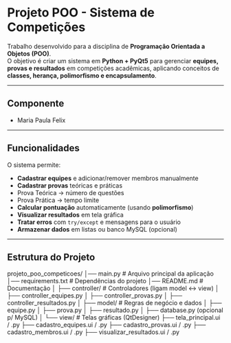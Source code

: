 # Projeto POO - Sistema de Competições

Trabalho desenvolvido para a disciplina de **Programação Orientada a Objetos (POO)**.  
O objetivo é criar um sistema em **Python + PyQt5** para gerenciar **equipes, provas e resultados** em competições acadêmicas, aplicando conceitos de **classes, herança, polimorfismo e encapsulamento**.

---

##  Componente
- Maria Paula Felix

---

## Funcionalidades
O sistema permite:
-  **Cadastrar equipes** e adicionar/remover membros manualmente  
-  **Cadastrar provas** teóricas e práticas  
  - Prova Teórica → número de questões  
  - Prova Prática → tempo limite  
-  **Calcular pontuação** automaticamente (usando **polimorfismo**)  
-  **Visualizar resultados** em tela gráfica  
-  **Tratar erros** com `try/except` e mensagens para o usuário  
-  **Armazenar dados** em listas ou banco MySQL (opcional)  

---

##  Estrutura do Projeto

projeto_poo_competicoes/
│── main.py # Arquivo principal da aplicação
│── requirements.txt # Dependências do projeto
│── README.md # Documentação
│
├── controller/ # Controladores (ligam model ↔ view)
│ ├── controller_equipes.py
│ ├── controller_provas.py
│ ├── controller_resultados.py
│
├── model/ # Regras de negócio e dados
│ ├── equipe.py
│ ├── prova.py
│ ├── resultado.py
│ ├── database.py (opcional p/ MySQL)
│
└── view/ # Telas gráficas (QtDesigner)
├── tela_principal.ui / .py
├── cadastro_equipes.ui / .py
├── cadastro_provas.ui / .py
├── cadastro_membros.ui / .py
├── visualizar_resultados.ui / .py
